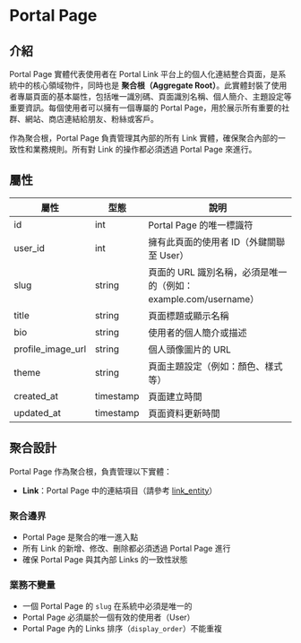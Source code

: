 # Portal Page

## 介紹

Portal Page 實體代表使用者在 Portal Link 平台上的個人化連結整合頁面，是系統中的核心領域物件，同時也是 **聚合根（Aggregate Root）**。此實體封裝了使用者專屬頁面的基本屬性，包括唯一識別碼、頁面識別名稱、個人簡介、主題設定等重要資訊。每個使用者可以擁有一個專屬的 Portal Page，用於展示所有重要的社群、網站、商店連結給朋友、粉絲或客戶。

作為聚合根，Portal Page 負責管理其內部的所有 Link 實體，確保聚合內部的一致性和業務規則。所有對 Link 的操作都必須透過 Portal Page 來進行。

## 屬性

| 屬性 | 型態 | 說明 |
|------|------|------|
| id | int | Portal Page 的唯一標識符 |
| user_id | int | 擁有此頁面的使用者 ID（外鍵關聯至 User） |
| slug | string | 頁面的 URL 識別名稱，必須是唯一的（例如：example.com/username） |
| title | string | 頁面標題或顯示名稱 |
| bio | string | 使用者的個人簡介或描述 |
| profile_image_url | string | 個人頭像圖片的 URL |
| theme | string | 頁面主題設定（例如：顏色、樣式等） |
| created_at | timestamp | 頁面建立時間 |
| updated_at | timestamp | 頁面資料更新時間 |

## 聚合設計

Portal Page 作為聚合根，負責管理以下實體：

- **Link**：Portal Page 中的連結項目（請參考 [link_entity](link_entity.md)）

### 聚合邊界

- Portal Page 是聚合的唯一進入點
- 所有 Link 的新增、修改、刪除都必須透過 Portal Page 進行
- 確保 Portal Page 與其內部 Links 的一致性狀態

### 業務不變量

- 一個 Portal Page 的 `slug` 在系統中必須是唯一的
- Portal Page 必須屬於一個有效的使用者（User）
- Portal Page 內的 Links 排序（`display_order`）不能重複

